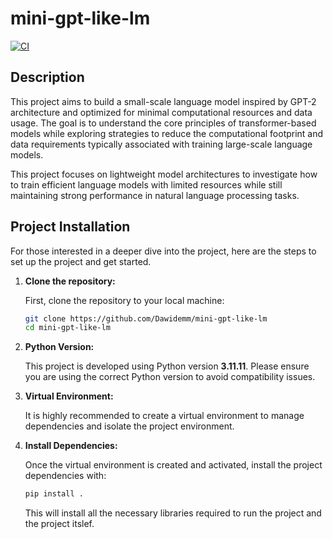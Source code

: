 # mini-gpt-like-lm

[![CI](https://github.com/Dawidemm/mini-gpt-like-lm/actions/workflows/ci.yaml/badge.svg)](https://github.com/Dawidemm/mini-gpt-like-lm/actions/workflows/ci.yaml)

## Description

This project aims to build a small-scale language model inspired by GPT-2 architecture and optimized for minimal computational resources and data usage. The goal is to understand the core principles of transformer-based models while exploring strategies to reduce the computational footprint and data requirements typically associated with training large-scale language models.

This project focuses on lightweight model architectures to investigate how to train efficient language models with limited resources while still maintaining strong performance in natural language processing tasks.

## Project Installation

For those interested in a deeper dive into the project, here are the steps to set up the project and get started.

1. **Clone the repository:**

    First, clone the repository to your local machine:

    ```bash
    git clone https://github.com/Dawidemm/mini-gpt-like-lm
    cd mini-gpt-like-lm
    ```

2. **Python Version:**

   This project is developed using Python version **3.11.11**. Please ensure you are using the correct Python version to avoid compatibility issues.

3. **Virtual Environment:**

   It is highly recommended to create a virtual environment to manage dependencies and isolate the project environment.

4. **Install Dependencies:**

   Once the virtual environment is created and activated, install the project dependencies with:

    ```bash
    pip install .
    ```

   This will install all the necessary libraries required to run the project and the project itslef.